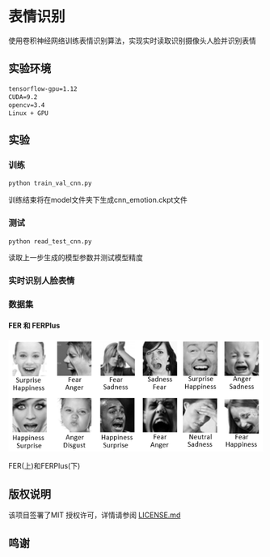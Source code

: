 # 表情识别

使用卷积神经网络训练表情识别算法，实现实时读取识别摄像头人脸并识别表情

## 实验环境

```
tensorflow-gpu=1.12
CUDA=9.2
opencv=3.4
Linux + GPU
```

## 实验

### 训练

```bash
python train_val_cnn.py
```
训练结束将在model文件夹下生成cnn_emotion.ckpt文件

### 测试

```bash
python read_test_cnn.py
```
读取上一步生成的模型参数并测试模型精度

### 实时识别人脸表情

### 数据集

#### FER 和 FERPlus

![FERvsFER+](https://github.com/wangz49777/Emotion_recognition/blob/branch1/src/FER%2BvsFER.png)

FER(上)和FERPlus(下)

## 版权说明

该项目签署了MIT 授权许可，详情请参阅 [LICENSE.md](LICENSE.md)

## 鸣谢

